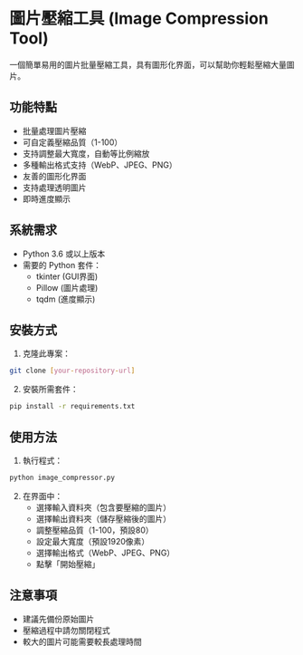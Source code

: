 # 圖片壓縮工具 (Image Compression Tool)

一個簡單易用的圖片批量壓縮工具，具有圖形化界面，可以幫助你輕鬆壓縮大量圖片。

## 功能特點

- 批量處理圖片壓縮
- 可自定義壓縮品質（1-100）
- 支持調整最大寬度，自動等比例縮放
- 多種輸出格式支持（WebP、JPEG、PNG）
- 友善的圖形化界面
- 支持處理透明圖片
- 即時進度顯示

## 系統需求

- Python 3.6 或以上版本
- 需要的 Python 套件：
  - tkinter (GUI界面)
  - Pillow (圖片處理)
  - tqdm (進度顯示)

## 安裝方式

1. 克隆此專案：
```bash
git clone [your-repository-url]
```

2. 安裝所需套件：
```bash
pip install -r requirements.txt
```

## 使用方法

1. 執行程式：
```bash
python image_compressor.py
```

2. 在界面中：
   - 選擇輸入資料夾（包含要壓縮的圖片）
   - 選擇輸出資料夾（儲存壓縮後的圖片）
   - 調整壓縮品質（1-100，預設80）
   - 設定最大寬度（預設1920像素）
   - 選擇輸出格式（WebP、JPEG、PNG）
   - 點擊「開始壓縮」

## 注意事項

- 建議先備份原始圖片
- 壓縮過程中請勿關閉程式
- 較大的圖片可能需要較長處理時間

